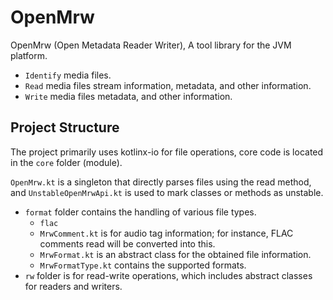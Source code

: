 # OpenMrw

OpenMrw (Open Metadata Reader Writer), A tool library for the JVM platform.

- `Identify` media files.
- `Read` media files stream information, metadata, and other information.
- `Write` media files metadata, and other information.

## Project Structure

The project primarily uses kotlinx-io for file operations, core code is located in the `core` folder (module).

`OpenMrw.kt` is a singleton that directly parses files using the read method, and `UnstableOpenMrwApi.kt` is used to mark classes or methods as unstable.

- `format` folder contains the handling of various file types.
  - `flac`
  - `MrwComment.kt` is for audio tag information; for instance, FLAC comments read will be converted into this.
  - `MrwFormat.kt` is an abstract class for the obtained file information.
  - `MrwFormatType.kt` contains the supported formats.
- `rw` folder is for read-write operations, which includes abstract classes for readers and writers.
